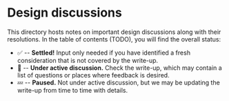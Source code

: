 # Design discussions

This directory hosts notes on important design discussions along with their resolutions.
In the table of contents (TODO), you will find the overall status:

* ✅ -- **Settled!** Input only needed if you have identified a fresh consideration that is not covered by the write-up.
* 💬 -- **Under active discussion.** Check the write-up, which may contain a list of questions or places where feedback is desired.
* 💤 -- **Paused.** Not under active discussion, but we may be updating the write-up from time to time with details.

